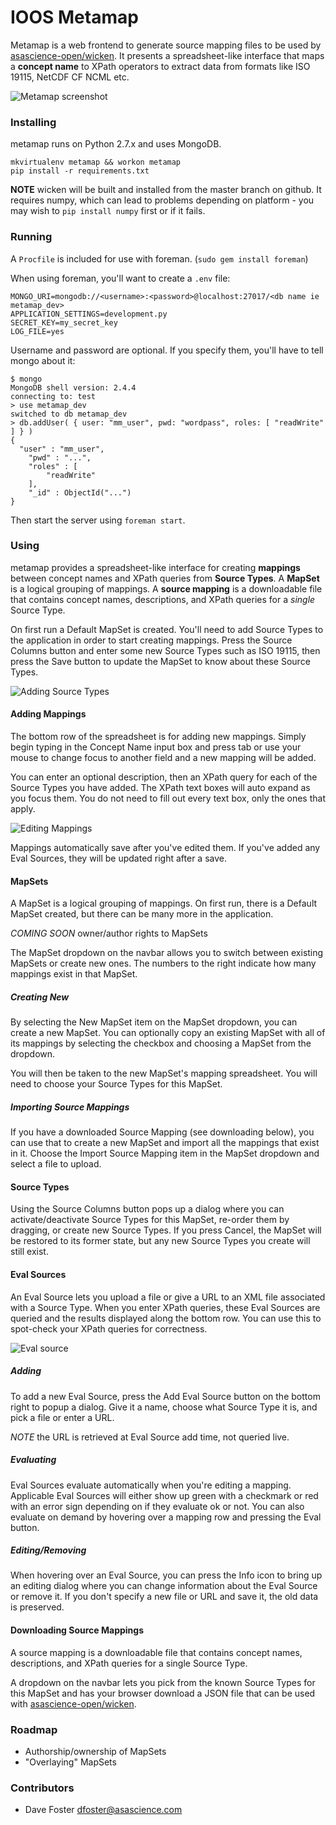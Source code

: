IOOS Metamap
============

Metamap is a web frontend to generate source mapping files to be used by [asascience-open/wicken](https://github.com/asascience-open/wicken).  It presents a spreadsheet-like interface that maps a **concept name** to XPath operators to extract data from formats like ISO 19115, NetCDF CF NCML etc.

![Metamap screenshot](http://f.cl.ly/items/3e3V3I2c1W433n3o2x0f/Screen%20shot%202013-09-04%20at%2010.26.07%20AM.png)

### Installing

metamap runs on Python 2.7.x and uses MongoDB.

```
mkvirtualenv metamap && workon metamap
pip install -r requirements.txt
```

**NOTE** wicken will be built and installed from the master branch on github. It requires numpy, which can lead to problems depending on platform - you may wish to `pip install numpy` first or if it fails.

### Running

A `Procfile` is included for use with foreman.  (`sudo gem install foreman`)

When using foreman, you'll want to create a `.env` file:

```
MONGO_URI=mongodb://<username>:<password>@localhost:27017/<db name ie metamap_dev>
APPLICATION_SETTINGS=development.py
SECRET_KEY=my_secret_key
LOG_FILE=yes
```

Username and password are optional.  If you specify them, you'll have to tell mongo about it:

```
$ mongo
MongoDB shell version: 2.4.4
connecting to: test
> use metamap_dev
switched to db metamap_dev
> db.addUser( { user: "mm_user", pwd: "wordpass", roles: [ "readWrite" ] } )
{
  "user" : "mm_user",
	"pwd" : "...",
	"roles" : [
		"readWrite"
	],
	"_id" : ObjectId("...")
}
```

Then start the server using `foreman start`.

### Using

metamap provides a spreadsheet-like interface for creating **mappings** between concept names and XPath queries from **Source Types**.  A **MapSet** is a logical grouping of mappings. A **source mapping** is a downloadable file that contains concept names, descriptions, and XPath queries for a *single* Source Type.

On first run a Default MapSet is created.  You'll need to add Source Types to the application in order to start creating mappings. Press the Source Columns button and enter some new Source Types such as ISO 19115, then press the Save button to update the MapSet to know about these Source Types. 

![Adding Source Types](http://f.cl.ly/items/1g3b2z2T0s1X3l1m0c36/Screen%20shot%202013-09-04%20at%2010.35.46%20AM.png)

#### Adding Mappings

The bottom row of the spreadsheet is for adding new mappings.  Simply begin typing in the Concept Name input box and press tab or use your mouse to change focus to another field and a new mapping will be added.

You can enter an optional description, then an XPath query for each of the Source Types you have added.  The XPath text boxes will auto expand as you focus them.  You do not need to fill out every text box, only the ones that apply.

![Editing Mappings](http://f.cl.ly/items/1Y0U453o093f1a0A3911/Screen%20shot%202013-09-04%20at%2010.39.14%20AM.png)

Mappings automatically save after you've edited them.  If you've added any Eval Sources, they will be updated right after a save.

#### MapSets

A MapSet is a logical grouping of mappings.  On first run, there is a Default MapSet created, but there can be many more in the application.

*COMING SOON* owner/author rights to MapSets

The MapSet dropdown on the navbar allows you to switch between existing MapSets or create new ones.  The numbers to the right indicate how many mappings exist in that MapSet.

##### Creating New

By selecting the New MapSet item on the MapSet dropdown, you can create a new MapSet.  You can optionally copy an existing MapSet with all of its mappings by selecting the checkbox and choosing a MapSet from the dropdown.

You will then be taken to the new MapSet's mapping spreadsheet. You will need to choose your Source Types for this MapSet.

##### Importing Source Mappings

If you have a downloaded Source Mapping (see downloading below), you can use that to create a new MapSet and import all the mappings that exist in it.  Choose the Import Source Mapping item in the MapSet dropdown and select a file to upload.

#### Source Types

Using the Source Columns button pops up a dialog where you can activate/deactivate Source Types for this MapSet, re-order them by dragging, or create new Source Types.  If you press Cancel, the MapSet will be restored to its former state, but any new Source Types you create will still exist.

#### Eval Sources

An Eval Source lets you upload a file or give a URL to an XML file associated with a Source Type.  When you enter XPath queries, these Eval Sources are queried and the results displayed along the bottom row.  You can use this to spot-check your XPath queries for correctness.

![Eval source](http://f.cl.ly/items/2R2e123D3d0I0N2H1d3e/Screen%20shot%202013-09-04%20at%2010.41.27%20AM.png)

##### Adding

To add a new Eval Source, press the Add Eval Source button on the bottom right to popup a dialog.  Give it a name, choose what Source Type it is, and pick a file or enter a URL.

*NOTE* the URL is retrieved at Eval Source add time, not queried live.

##### Evaluating

Eval Sources evaluate automatically when you're editing a mapping.  Applicable Eval Sources will either show up green with a checkmark or red with an error sign depending on if they evaluate ok or not.  You can also evaluate on demand by hovering over a mapping row and pressing the Eval button.

##### Editing/Removing

When hovering over an Eval Source, you can press the Info icon to bring up an editing dialog where you can change information about the Eval Source or remove it. If you don't specify a new file or URL and save it, the old data is preserved.

#### Downloading Source Mappings

A source mapping is a downloadable file that contains concept names, descriptions, and XPath queries for a single Source Type.

A dropdown on the navbar lets you pick from the known Source Types for this MapSet and has your browser download a JSON file that can be used with [asascience-open/wicken](https://github.com/asascience-open/wicken).

### Roadmap

- Authorship/ownership of MapSets
- "Overlaying" MapSets

### Contributors

- Dave Foster <dfoster@asascience.com>
